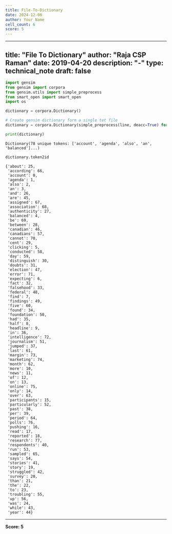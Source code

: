 ```yaml
---
title: File-To-Dictionary
date: 2024-12-06
author: Your Name
cell_count: 6
score: 5
---
```


---
title: "File To Dictionary"
author: "Raja CSP Raman"
date: 2019-04-20
description: "-"
type: technical_note
draft: false
---

```python
import gensim
from gensim import corpora
from gensim.utils import simple_preprocess
from smart_open import smart_open
import os
```


```python
dictionary = corpora.Dictionary()
```


```python
# Create gensim dictionary form a single tet file
dictionary = corpora.Dictionary(simple_preprocess(line, deacc=True) for line in open('sample.txt', encoding='utf-8'))
```


```python
print(dictionary)
```

    Dictionary(78 unique tokens: ['account', 'agenda', 'also', 'an', 'balanced']...)



```python
dictionary.token2id
```




    {'about': 25,
     'according': 66,
     'account': 0,
     'agenda': 1,
     'also': 2,
     'an': 3,
     'and': 26,
     'are': 45,
     'assigned': 67,
     'association': 68,
     'authenticity': 27,
     'balanced': 4,
     'be': 69,
     'between': 28,
     'canadian': 46,
     'canadians': 57,
     'cannot': 70,
     'cent': 29,
     'clicking': 5,
     'conducted': 58,
     'day': 59,
     'distinguish': 30,
     'doubts': 31,
     'election': 47,
     'error': 71,
     'expecting': 6,
     'fact': 32,
     'falsehood': 33,
     'federal': 48,
     'find': 7,
     'findings': 49,
     'five': 60,
     'found': 34,
     'foundation': 50,
     'had': 35,
     'half': 8,
     'headline': 9,
     'in': 36,
     'intelligence': 72,
     'journalism': 51,
     'jumped': 37,
     'last': 61,
     'margin': 73,
     'marketing': 74,
     'month': 62,
     'more': 10,
     'news': 11,
     'of': 12,
     'on': 13,
     'online': 75,
     'only': 14,
     'over': 63,
     'participants': 15,
     'particularly': 52,
     'past': 38,
     'per': 39,
     'period': 64,
     'polls': 76,
     'pushing': 16,
     'read': 17,
     'reported': 18,
     'research': 77,
     'respondents': 40,
     'run': 53,
     'sampled': 65,
     'says': 54,
     'stories': 41,
     'story': 19,
     'struggled': 42,
     'survey': 20,
     'than': 21,
     'the': 22,
     'to': 23,
     'troubling': 55,
     'up': 56,
     'was': 24,
     'while': 43,
     'year': 44}




---
**Score: 5**